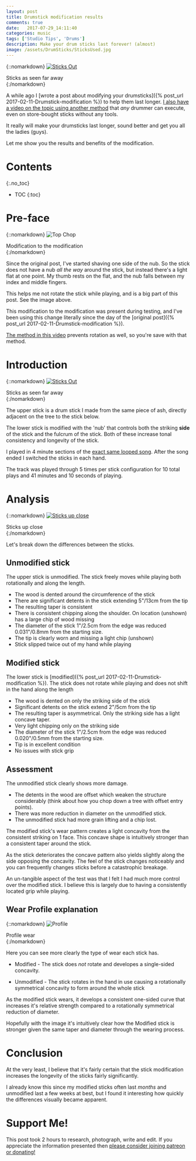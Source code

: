 ```yaml
---
layout: post
title: Drumstick modification results
comments: true
date:   2017-07-29_14:11:40 
categories: music
tags: ['Studio Tips', 'Drums']
description: Make your drum sticks last forever! (almost)
image: /assets/DrumSticks/SticksUsed.jpg
---
```


{::nomarkdown}
  <a href="/assets/DrumSticks/SticksUsed.jpg">
    <img src="/assets/DrumSticks/Thumbnails/SticksUsed.jpg" alt="Sticks Out">
  </a>
  <div class="image-caption">Sticks as seen far away</div>
{:/nomarkdown}

A while ago I [wrote a post about modifying your drumsticks]({% post_url 2017-02-11-Drumstick-modification %}) to help them last longer. [I also have a video on the topic using another method](https://www.youtube.com/watch?v=tpEfTfyw6G4) that _any_ drummer can execute, even on store-bought sticks without any tools.

It really will make your drumsticks last longer, sound better and get you all the ladies (guys).

Let me show you the results and benefits of the modification.

<!--more-->

# Contents
{:.no_toc}
* TOC
{:toc}

# Pre-face

{::nomarkdown}
  <img src="/assets/DrumSticks/TopChop.png" alt="Top Chop">
  <div class="image-caption">Modification to the modification</div>
{:/nomarkdown}

Since the original post, I've started shaving one side of the nub. So the stick does not have a nub _all the way_ around the stick, but instead there's a light flat at one point. My thumb rests on the flat, and the nub falls between my index and middle fingers.

This helps me not rotate the stick while playing, and is a big part of this post. See the image above.

This modification to the modification was present during testing, and I've been using this change literally since the day of the [original post]({% post_url 2017-02-11-Drumstick-modification %}).

[The method in this video](https://www.youtube.com/watch?v=tpEfTfyw6G4) prevents rotation as well, so you're save with that method.

# Introduction

{::nomarkdown}
  <a href="/assets/DrumSticks/SticksUsed.jpg">
    <img src="/assets/DrumSticks/Thumbnails/SticksUsed.jpg" alt="Sticks Out">
  </a>
  <div class="image-caption">Sticks as seen far away</div>
{:/nomarkdown}

The upper stick is a drum stick I made from the same piece of ash, directly adjacent on the tree to the stick below.

The lower stick is modified with the 'nub' that controls both the striking **side** of the stick and the fulcrum of the stick. Both of these increase tonal consistency and longevity of the stick.

I played in 4 minute sections of the [exact same looped song](https://www.youtube.com/watch?v=3NF1bYgHnZs). After the song ended I switched the sticks in each hand.

The track was played through 5 times per stick configuration for 10 total plays and 41 minutes and 10 seconds of playing.

# Analysis

{::nomarkdown}
  <a href="/assets/DrumSticks/SticksClose.jpg">
    <img src="/assets/DrumSticks/Thumbnails/SticksClose.jpg" alt="Sticks up close">
  </a>
  <div class="image-caption">Sticks up close</div>
{:/nomarkdown}

Let's break down the differences between the sticks.

## Unmodified stick

The upper stick is unmodified. The stick freely moves while playing both rotationally and along the length.

* The wood is dented around the circumference of the stick
* There are significant detents in the stick extending 5"/13cm from the tip
* The resulting taper is consistent
* There is consistent chipping along the shoulder. On location (unshown) has a large chip of wood missing
* The diameter of the stick 1"/2.5cm from the edge was reduced 0.031"/0.8mm from the starting size.
* The tip is clearly worn and missing a light chip (unshown)
* Stick slipped twice out of my hand while playing

## Modified stick

The lower stick is [modified]({% post_url 2017-02-11-Drumstick-modification %}). The stick does not rotate while playing and does not shift in the hand along the length

* The wood is dented on only the striking side of the stick
* Significant detents on the stick extend 2"/5cm from the tip
* The resulting taper is asymmetrical. Only the striking side has a light concave taper.
* Very light chipping only on the striking side
* The diameter of the stick 1"/2.5cm from the edge was reduced 0.020"/0.5mm from the starting size.
* Tip is in excellent condition
* No issues with stick grip

## Assessment

The unmodified stick clearly shows more damage. 

* The detents in the wood are offset which weaken the structure considerably (think about how you chop down a tree with offset entry points). 
* There was more reduction in diameter on the unmodified stick. 
* The unmodified stick had more grain lifting and a chip lost.

The modified stick's wear pattern creates a light concavity from the consistent striking on 1 face. This concave shape is intuitively stronger than a consistent taper around the stick.

As the stick deteriorates the concave pattern also yields slightly along the side opposing the concavity. The feel of the stick changes noticeably and you can frequently changes sticks before a catastrophic breakage.

An un-tangible aspect of the test was that I felt I had much more control over the modified stick. I believe this is largely due to having a consistently located grip while playing.

## Wear Profile explanation

{::nomarkdown}
  <img src="/assets/DrumSticks/Profile.png" alt="Profile">
  <div class="image-caption">Profile wear</div>
{:/nomarkdown}

Here you can see more clearly the type of wear each stick has.

* Modified - The stick does _not_ rotate and developes a single-sided concavity.

* Unmodified - The stick rotates in the hand in use causing a rotationally symmetrical concavity to form around the whole stick

As the modified stick wears, it develops a consistent one-sided curve that increases it's relative strength compared to a rotationally symmetrical reduction of diameter.

Hopefully with the image it's intuitively clear how the Modified stick is stronger given the same taper and diameter through the wearing process.

# Conclusion

At the very least, I believe that it's fairly certain that the stick modification increases the longevity of the sticks fairly significantly.

I already know this since my modified sticks often last _months_ and unmodified last a few weeks at best, but I found it interesting how quickly the differences visually became apparent.

# Support Me!

This post took 2 hours to research, photograph, write and edit. If you appreciate the information presented then <a href="/DonateNow/">please consider joining patreon or donating!</a>







